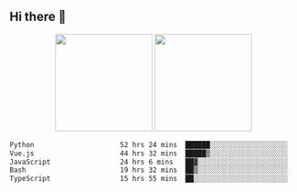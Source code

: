 ## Hi there 👋
<div align="center">
<span>  </span>
<img height="170px" src="https://github-readme-stats.vercel.app/api?username=bigQY&show_icons=true&count_private==true&v=3" /><span>        </span><img height="170px" src="https://github-readme-stats.vercel.app/api/top-langs/?username=bigQY&layout=compact&langs_count=8&v=3" />
<span>  </span>
</div>
<div align="center">

<!--START_SECTION:waka-->

```txt
Python                     52 hrs 24 mins  ██████░░░░░░░░░░░░░░░░░░░   24.55 %
Vue.js                     44 hrs 32 mins  █████▒░░░░░░░░░░░░░░░░░░░   20.86 %
JavaScript                 24 hrs 6 mins   ██▓░░░░░░░░░░░░░░░░░░░░░░   11.30 %
Bash                       19 hrs 32 mins  ██▒░░░░░░░░░░░░░░░░░░░░░░   09.16 %
TypeScript                 15 hrs 55 mins  ██░░░░░░░░░░░░░░░░░░░░░░░   07.46 %
```

<!--END_SECTION:waka-->
</div>
